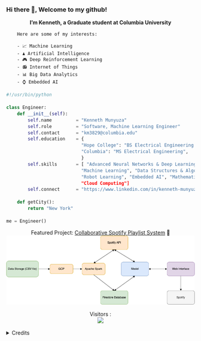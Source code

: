 ### Hi there 👋, Welcome to my github!

<!--
**Kennethm-spec/Kennethm-spec** is a ✨ _special_ ✨ repository because its `README.md` (this file) appears on your GitHub profile.

Here are some ideas to get you started:

- 🔭 I’m currently working on ...
- 🌱 I’m currently learning ...
- 👯 I’m looking to collaborate on ...
- 🤔 I’m looking for help with ...
- 💬 Ask me about ...
- 📫 How to reach me: ...
- 😄 Pronouns: ...
- ⚡ Fun fact: ...
-->

<!-- <img src="https://github.com/athornton1618/athornton1618/blob/main/hello.PNG?raw=true" align="left" alt="Hello!"> -->

<p align="center">
    <p align="center"><strong>I’m Kenneth, a Graduate student at Columbia University</strong></p>
    <p align="center">
        <!-- <img alt="CU" width="22px" src="https://github.com/athornton1618/athornton1618/blob/main/Crown.jpg" /> -->

        Here are some of my interests:

        - 📈 Machine Learning 
        - ♟️ Artificial Intelligence
        - 🎮 Deep Reinforcement Learning
        - 📻 Internet of Things
        - 📊 Big Data Analytics
        - ⌚️ Embedded AI
</p>
</p>

```python
#!/usr/bin/python

class Engineer:
    def __init__(self):
        self.name         = "Kenneth Munyuza"
        self.role         = "Software, Machine Learning Engineer"
        self.contact      = "km3829@columbia.edu"
        self.education    = {
                            "Hope College": "BS Electrical Engineering & BA Computer Science",
                            "Columbia": "MS Electrical Engineering",
                            }
        self.skills       = [ "Advanced Neural Networks & Deep Learning", "Reinforcement Learning", "IoT",
                            "Machine Learning", "Data Structures & Algorithms", "Big Data Analytics", 
                            "Robot Learning", "Embedded AI", "Mathematics of Deep Learning, "Natural Language Processing",
                            "Cloud Computing"]
        self.connect      = "https://www.linkedin.com/in/kenneth-munyuza/"
    
    def getCity():
        return "New York"

me = Engineer()
```

<p align="center">
    Featured Project: <a href="https://github.com/Qulxis/Collaborative-Spotify-Playlist-System"> Collaborative Spotify Playlist System</a> 🔽 </br>
    <img src="https://github.com/Kennethm-spec/Kennethm-spec/blob/main/spotify_big_data_architecture.png?raw=true" alt="Hello!">
</p>

<p align="center">
  Visitors :</br>
  <img src="https://profile-counter.glitch.me/Kennethm-spec/count.svg" />
</p>
  
<details>
    <summary>
        Credits
    </summary>
    <ul>
        <li>Layout ideas acquired from <a href="https://github.com/athornton1618"> athornton1618</a></li>
    </ul>
</details>
